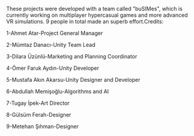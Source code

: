 These projects were developed with a team called "buSIMes", which is currently working on multiplayer hypercasual games and more advanced VR simulations.
9 people in total made an superb effort.Credits:

1-Ahmet Atar-Project General Manager

2-Mümtaz Danacı-Unity Team Lead

3-Dilara Üzünlü-Marketing and Planning Coordinator

4-Ömer Faruk Aydın-Unity Developer

5-Mustafa Akın Akarsu-Unity Designer and Developer

6-Abdullah Memişoğlu-Algorithms and AI

7-Tugay İpek-Art Director

8-Gülsüm Ferah-Designer

9-Metehan Şıhman-Designer
